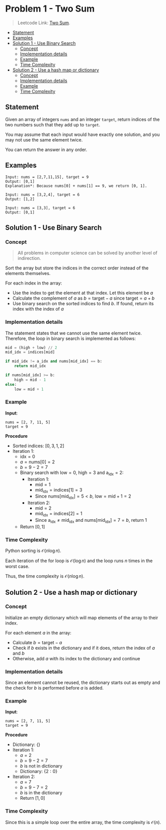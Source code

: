# <!-- omit in toc --> Problem 1 - Two Sum

> Leetcode Link: [Two Sum](https://leetcode.com/problems/two-sum).

- [Statement](#statement)
- [Examples](#examples)
- [Solution 1 - Use Binary Search](#solution-1---use-binary-search)
  - [Concept](#concept)
  - [Implementation details](#implementation-details)
  - [Example](#example)
  - [Time Complexity](#time-complexity)
- [Solution 2 - Use a hash map or dictionary](#solution-2---use-a-hash-map-or-dictionary)
  - [Concept](#concept-1)
  - [Implementation details](#implementation-details-1)
  - [Example](#example-1)
  - [Time Complexity](#time-complexity-1)

## Statement

Given an array of integers `nums` and an integer `target`, return indices of the two numbers such that they add up to `target`.

You may assume that each input would have exactly one solution, and you may not use the same element twice.

You can return the answer in any order.

## Examples

```block
Input: nums = [2,7,11,15], target = 9
Output: [0,1]
Explanation*: Because nums[0] + nums[1] == 9, we return [0, 1].
```

```block
Input: nums = [3,2,4], target = 6
Output: [1,2]
```

```block
Input: nums = [3,3], target = 6
Output: [0,1]
```

## Solution 1 - Use Binary Search

### Concept

> All problems in computer science can be solved by another level of indirection.

Sort the array but store the indices in the correct order instead of the elements themselves.

For each index in the array:

- Use the index to get the element at that index. Let this element be $a$
- Calculate the complement of $a$ as $b = \text{target} - a$ since $\text{target} = a + b$
- Use binary search on the sorted indices to find $b$. If found, return its index with the index of $a$

### Implementation details

The statement states that we cannot use the same element twice. Therefore, the loop in binary search is implemented as follows:

```python
mid = (high + low) // 2
mid_idx = indices[mid]

if mid_idx != a_idx and nums[mid_idx] == b:
    return mid_idx

if nums[mid_idx] >= b:
    high = mid - 1
else:
    low = mid + 1
```

### Example

**Input**:

```block
nums = [2, 7, 11, 5]
target = 9
```

**Procedure**

- Sorted indices: $[0, 3, 1, 2]$
- Iteration 1:
  - $\text{idx} = 0$
  - $a = \text{nums}[0] = 2$
  - $b = 9 - 2 = 7$
  - Binary search with $\text{low} = 0$, $\text{high} = 3$ and $\text{a}_{\text{idx}} = 2$:
    - Iteration 1:
      - $\text{mid} = 1$
      - $\text{mid}_{\text{idx}} = \text{indices}[1] = 3$
      - Since $\text{nums}[\text{mid}_{\text{idx}}] = 5 < b$, $\text{low} = \text{mid} + 1 = 2$
    - Iteration 2:
      - $\text{mid} = 2$
      - $\text{mid}_{\text{idx}} = \text{indices}[2] = 1$
      - Since $\text{a}_{\text{idx}} \not ={\text{mid}_{\text{idx}}}$ and $\text{nums}[\text{mid}_{\text{idx}}] = 7 = b$, return $1$
  - Return $[0, 1]$

### Time Complexity

Python sorting is $\mathcal{O}(n\log{}n)$.

Each iteration of the for loop is $\mathcal{O}(\log{}n)$ and the loop runs $n$ times in the worst case.

Thus, the time complexity is $\mathcal{O}(n\log{}n)$.

## Solution 2 - Use a hash map or dictionary

### Concept

Initialize an empty dictionary which will map elements of the array to their index.

For each element $a$ in the array:

- Calculate $b= \text{target} - a$
- Check if $b$ exists in the dictionary and if it does, return the index of $a$ and $b$
- Otherwise, add $a$ with its index to the dictionary and continue

### Implementation details

Since an element cannot be reused, the dictionary starts out as empty and the check for $b$ is performed before $a$ is added.

### Example

**Input**:

```block
nums = [2, 7, 11, 5]
target = 9
```

**Procedure**

- Dictionary: $\{\}$
- Iteration 1:
  - $a = 2$
  - $b = 9 - 2 = 7$
  - $b$ is not in dictionary
  - Dictionary: $\{2: 0\}$
- Iteration 2:
  - $a = 7$
  - $b = 9 - 7 = 2$
  - $b$ is in the dictionary
  - Return $[1, 0]$

### Time Complexity

Since this is a simple loop over the entire array, the time complexity is $\mathcal{O}(n)$.
